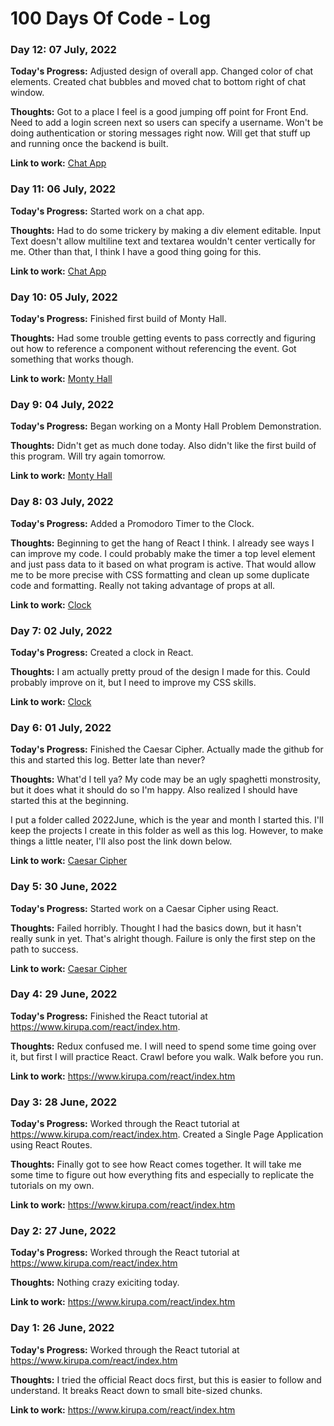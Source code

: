 # 100 Days Of Code - Log

### Day 12: 07 July, 2022

**Today's Progress:** Adjusted design of overall app. Changed color of chat elements. Created chat bubbles and moved chat to bottom right of chat window.

**Thoughts:** Got to a place I feel is a good jumping off point for Front End. Need to add a login screen next so users can specify a username. Won't be doing authentication or storing messages right now. Will get that stuff up and running once the backend is built. 

**Link to work:** [Chat App](https://github.com/CyberAvian/100daysofcode/tree/main/2022June/chat-app)

### Day 11: 06 July, 2022

**Today's Progress:** Started work on a chat app.

**Thoughts:** Had to do some trickery by making a div element editable. Input Text doesn't allow multiline text and textarea wouldn't center vertically for me. Other than that, I think I have a good thing going for this.

**Link to work:** [Chat App](https://github.com/CyberAvian/100daysofcode/tree/main/2022June/chat-app)

### Day 10: 05 July, 2022

**Today's Progress:** Finished first build of Monty Hall.

**Thoughts:** Had some trouble getting events to pass correctly and figuring out how to reference a component without referencing the event. Got something that works though. 

**Link to work:** [Monty Hall](https://github.com/CyberAvian/100daysofcode/tree/main/2022June/monty-hall)

### Day 9: 04 July, 2022

**Today's Progress:** Began working on a Monty Hall Problem Demonstration.

**Thoughts:** Didn't get as much done today. Also didn't like the first build of this program. Will try again tomorrow.

**Link to work:** [Monty Hall](https://github.com/CyberAvian/100daysofcode/tree/main/2022June/monty-hall)

### Day 8: 03 July, 2022

**Today's Progress:** Added a Promodoro Timer to the Clock.

**Thoughts:** Beginning to get the hang of React I think. I already see ways I can improve my code. I could probably make the timer a top level element and just pass data to it based on what program is active. That would allow me to be more precise with CSS formatting and clean up some duplicate code and formatting. Really not taking advantage of props at all. 

**Link to work:** [Clock](https://github.com/CyberAvian/100daysofcode/tree/main/2022June/clock)

### Day 7: 02 July, 2022

**Today's Progress:** Created a clock in React.

**Thoughts:** I am actually pretty proud of the design I made for this. Could probably improve on it, but I need to improve my CSS skills. 

**Link to work:** [Clock](https://github.com/CyberAvian/100daysofcode/tree/main/2022June/clock)

### Day 6: 01 July, 2022

**Today's Progress:** Finished the Caesar Cipher. Actually made the github for this and started this log. Better late than never?

**Thoughts:** What'd I tell ya? My code may be an ugly spaghetti monstrosity, but it does what it should do so I'm happy. Also realized I should have started this at the beginning. 

I put a folder called 2022June, which is the year and month I started this. I'll keep the projects I create in this folder as well as this log. However, to make things a little neater, I'll also post the link down below.

**Link to work:** [Caesar Cipher](https://github.com/CyberAvian/100daysofcode/tree/main/2022June/caesar-cipher)

### Day 5: 30 June, 2022

**Today's Progress:** Started work on a Caesar Cipher using React.

**Thoughts:** Failed horribly. Thought I had the basics down, but it hasn't really sunk in yet. That's alright though. Failure is only the first step on the path to success. 

**Link to work:** [Caesar Cipher](https://github.com/CyberAvian/100daysofcode/tree/main/2022June/caesar-cipher)

### Day 4: 29 June, 2022

**Today's Progress:** Finished the React tutorial at https://www.kirupa.com/react/index.htm. 

**Thoughts:** Redux confused me. I will need to spend some time going over it, but first I will practice React. Crawl before you walk. Walk before you run.  

**Link to work:** https://www.kirupa.com/react/index.htm

### Day 3: 28 June, 2022

**Today's Progress:** Worked through the React tutorial at https://www.kirupa.com/react/index.htm. Created a Single Page Application using React Routes.

**Thoughts:** Finally got to see how React comes together. It will take me some time to figure out how everything fits and especially to replicate the tutorials on my own.

**Link to work:** https://www.kirupa.com/react/index.htm

### Day 2: 27 June, 2022

**Today's Progress:** Worked through the React tutorial at https://www.kirupa.com/react/index.htm

**Thoughts:** Nothing crazy exiciting today. 

**Link to work:** https://www.kirupa.com/react/index.htm

### Day 1: 26 June, 2022

**Today's Progress:** Worked through the React tutorial at https://www.kirupa.com/react/index.htm

**Thoughts:** I tried the official React docs first, but this is easier to follow and understand. It breaks React down to small bite-sized chunks.

**Link to work:** https://www.kirupa.com/react/index.htm